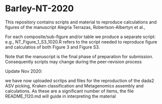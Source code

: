 # Barley-NT-2020
This repository contains scripts and material to reproduce calculations and figures of the manuscript Alegria Terrazas, Robertson-Albertyn et al.,

For each composite/sub-figure and/or table we produce a separate script: e.g., NT_Figure_1_S3_1020.R refers to the script needed to reproduce figure and calculatios of both Figure 3 and Figure S3.

Note that the manuscript is the final phase of preparation for submission. Consequently scripts may change during the peer-revision process

Update Nov 2020:

we have now uploaded scritps and files for the reproduction of the dada2 ASV picking, Kraken classification and Metagenomics assembly and calculations. As these are a significant number of items, the file README_1120.md will guide in interpreting the material

